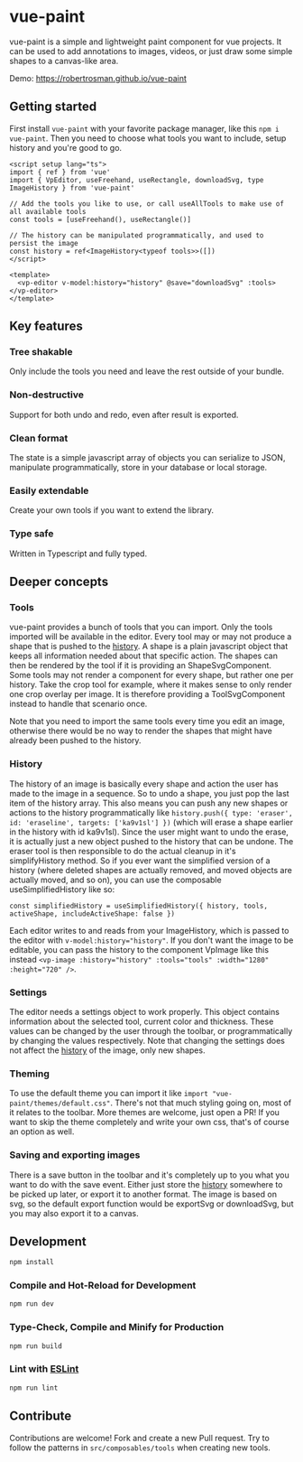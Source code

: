 # vue-paint

vue-paint is a simple and lightweight paint component for vue projects. It can be used to add annotations to images, videos, or just draw some simple shapes to a canvas-like area.

Demo: <https://robertrosman.github.io/vue-paint>

## Getting started

First install `vue-paint` with your favorite package manager, like this `npm i vue-paint`. Then you need to choose what tools you want to include, setup
history and you're good to go.

```vue
<script setup lang="ts">
import { ref } from 'vue'
import { VpEditor, useFreehand, useRectangle, downloadSvg, type ImageHistory } from 'vue-paint'

// Add the tools you like to use, or call useAllTools to make use of all available tools
const tools = [useFreehand(), useRectangle()]

// The history can be manipulated programmatically, and used to persist the image
const history = ref<ImageHistory<typeof tools>>([])
</script>

<template>
  <vp-editor v-model:history="history" @save="downloadSvg" :tools></vp-editor>
</template>
```

## Key features

### Tree shakable

Only include the tools you need and leave the rest outside of your bundle.

### Non-destructive

Support for both undo and redo, even after result is exported.

### Clean format

The state is a simple javascript array of objects you can serialize to JSON, manipulate programmatically, store in your database or local storage.

### Easily extendable

Create your own tools if you want to extend the library. 

### Type safe

Written in Typescript and fully typed.


## Deeper concepts

### Tools

vue-paint provides a bunch of tools that you can import. Only the tools imported will be available in the editor. Every tool may or may not produce a shape that is pushed to the [history](#history).
A shape is a plain javascript object that keeps all information needed about that specific action. The shapes can then be rendered by the tool if it is providing an ShapeSvgComponent. Some tools 
may not render a component for every shape, but rather one per history. Take the crop tool for example, where it makes sense to only render one crop overlay per image. It is therefore providing a
ToolSvgComponent instead to handle that scenario once.

Note that you need to import the same tools every time you edit an image, otherwise there would be no way to render the shapes that might have already been pushed to the history.

### History

The history of an image is basically every shape and action the user has made to the image in a sequence. So to undo a shape, you just pop the last item of the history array. This also means you can
push any new shapes or actions to the history programmatically like `history.push({ type: 'eraser', id: 'eraseline', targets: ['ka9v1sl'] })` (which will erase a shape earlier in the history with id ka9v1sl).
Since the user might want to undo the erase, it is actually just a new object pushed to the history that can be undone. The eraser tool is then responsible to do the actual cleanup in it's simplifyHistory
method. So if you ever want the simplified version of a history (where deleted shapes are actually removed, and moved objects are actually moved, and so on), you can use the composable useSimplifiedHistory like so:
```
const simplifiedHistory = useSimplifiedHistory({ history, tools, activeShape, includeActiveShape: false })
```

Each editor writes to and reads from your ImageHistory, which is passed to the editor with `v-model:history="history"`. If you don't want the image to be editable, you can pass the history to the component VpImage
like this instead `<vp-image :history="history" :tools="tools" :width="1280" :height="720" />`.

### Settings

The editor needs a settings object to work properly. This object contains information about the selected tool, current color and thickness. These values can be changed by the user through the toolbar,
or programmatically by changing the values respectively. Note that changing the settings does not affect the [history](#history) of the image, only new shapes.

### Theming

To use the default theme you can import it like `import "vue-paint/themes/default.css"`. There's not that much styling going on, most of it relates to the toolbar. More themes are welcome, just open a PR!
If you want to skip the theme completely and write your own css, that's of course an option as well.

### Saving and exporting images

There is a save button in the toolbar and it's completely up to you what you want to do with the save event. Either just store the [history](#history) somewhere to be picked up later, or export it to another format.
The image is based on svg, so the default export function would be exportSvg or downloadSvg, but you may also export it to a canvas.

## Development

```sh
npm install
```

### Compile and Hot-Reload for Development

```sh
npm run dev
```

### Type-Check, Compile and Minify for Production

```sh
npm run build
```

### Lint with [ESLint](https://eslint.org/)

```sh
npm run lint
```

## Contribute

Contributions are welcome! Fork and create a new Pull request. Try to follow the patterns in `src/composables/tools` when creating new tools. 